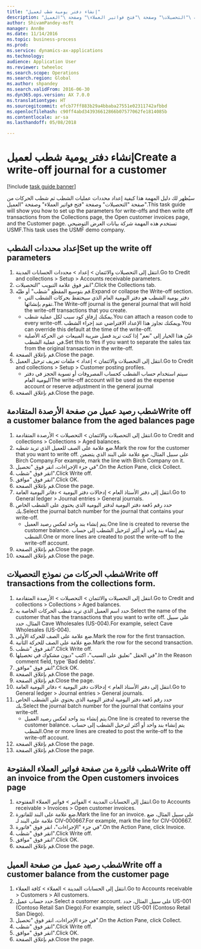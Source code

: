 ```yaml
--- 
title: "إنشاء دفتر يومية شطب لعميل"
description: "سيُظهر لك دليل المهمة هذا كيفية إعداد محددات عمليات الشطب ثم شطب الحركات من صفحة \"التحصيلات\" وصفحة \"فتح فواتير العملاء‬\" وصفحة \"العميل\"."
author: ShivamPandey-msft
manager: AnnBe
ms.date: 11/14/2016
ms.topic: business-process
ms.prod: 
ms.service: dynamics-ax-applications
ms.technology: 
audience: Application User
ms.reviewer: twheeloc
ms.search.scope: Operations
ms.search.region: Global
ms.author: shpandey
ms.search.validFrom: 2016-06-30
ms.dyn365.ops.version: AX 7.0.0
ms.translationtype: HT
ms.sourcegitcommit: efcb77ff883b29a4bbaba27551e02311742afbbd
ms.openlocfilehash: c90ff4abd343936612866b07577062fe1814085b
ms.contentlocale: ar-sa
ms.lasthandoff: 05/08/2018

---
```

# <a name="create-a-write-off-journal-for-a-customer"></a><span data-ttu-id="b10f1-103">إنشاء دفتر يومية شطب لعميل</span><span class="sxs-lookup"><span data-stu-id="b10f1-103">Create a write-off journal for a customer</span></span>

[!include [task guide banner](../../includes/task-guide-banner.md)]

<span data-ttu-id="b10f1-104">سيُظهر لك دليل المهمة هذا كيفية إعداد محددات عمليات الشطب ثم شطب الحركات من صفحة "التحصيلات" وصفحة "فتح فواتير العملاء‬" وصفحة "العميل".</span><span class="sxs-lookup"><span data-stu-id="b10f1-104">This task guide will show you how to set up the parameters for write-offs and then write off transactions from the Collections page, the Open customer invoices page, and the Customer page.</span></span> <span data-ttu-id="b10f1-105">تستخدم هذه المهمة شركة بيانات العرض التوضيحي USMF.</span><span class="sxs-lookup"><span data-stu-id="b10f1-105">This task uses the USMF demo company.</span></span>


## <a name="set-up-the-write-off-parameters"></a><span data-ttu-id="b10f1-106">إعداد محددات الشطب</span><span class="sxs-lookup"><span data-stu-id="b10f1-106">Set up the write off parameters</span></span>
1. <span data-ttu-id="b10f1-107">انتقل إلى التحصيلات والائتمان‬ > إعداد > محددات الحسابات المدينة‬‬.</span><span class="sxs-lookup"><span data-stu-id="b10f1-107">Go to Credit and collections > Setup > Accounts receivable parameters.</span></span>
2. <span data-ttu-id="b10f1-108">انقر فوق علامة التبويب "التحصيلات‬".</span><span class="sxs-lookup"><span data-stu-id="b10f1-108">Click the Collections tab.</span></span>
3. <span data-ttu-id="b10f1-109">قم بتوسيع المقطع "شطب" أو طيّه.</span><span class="sxs-lookup"><span data-stu-id="b10f1-109">Expand or collapse the Write-off section.</span></span>
    * <span data-ttu-id="b10f1-110">دفتر يومية الشطب هو دفتر اليومية العام الذي سيحتفظ بحركات الشطب التي تقوم بإنشائها.</span><span class="sxs-lookup"><span data-stu-id="b10f1-110">The Write-off journal is the general journal that will hold the write-off transactions that you create.</span></span>  
    * <span data-ttu-id="b10f1-111">يمكنك إرفاق كود سبب لكل عملية شطب.</span><span class="sxs-lookup"><span data-stu-id="b10f1-111">You can attach a reason code to every write-off.</span></span> <span data-ttu-id="b10f1-112">ويمكنك تجاوز هذا الإعداد الافتراضي عند إجراء الشطب.</span><span class="sxs-lookup"><span data-stu-id="b10f1-112">You can override this default at the time of the write-off.</span></span>  
    * <span data-ttu-id="b10f1-113">عيّن هذا الخيار إلى "نعم" إذا كنت تريد فصل ضريبة المبيعات عن الحركة الأصلية في عملية الشطب.</span><span class="sxs-lookup"><span data-stu-id="b10f1-113">Set this to Yes if you want to separate the sales tax from the original transaction in the write-off.</span></span>  
4. <span data-ttu-id="b10f1-114">قم بإغلاق الصفحة.</span><span class="sxs-lookup"><span data-stu-id="b10f1-114">Close the page.</span></span>
5. <span data-ttu-id="b10f1-115">انتقل إلى التحصيلات والائتمان‬ > إعداد > ملفات تعريف ترحيل العميل‬.</span><span class="sxs-lookup"><span data-stu-id="b10f1-115">Go to Credit and collections > Setup > Customer posting profiles.</span></span>
    * <span data-ttu-id="b10f1-116">سيتم استخدام حساب الشطب كحساب المصروفات أو تسوية الحجز في دفتر اليومية العام</span><span class="sxs-lookup"><span data-stu-id="b10f1-116">The write-off account will be used as the expense account or reserve adjustment in the general journal</span></span>   
6. <span data-ttu-id="b10f1-117">قم بإغلاق الصفحة.</span><span class="sxs-lookup"><span data-stu-id="b10f1-117">Close the page.</span></span>

## <a name="write-off-a-customer-balance-from-the-aged-balances-page"></a><span data-ttu-id="b10f1-118">شطب رصيد عميل من صفحة الأرصدة المتقادمة</span><span class="sxs-lookup"><span data-stu-id="b10f1-118">Write off a customer balance from the aged balances page</span></span>
1. <span data-ttu-id="b10f1-119">انتقل إلى التحصيلات والائتمان > التحصيلات > الأرصدة المتقادمة.</span><span class="sxs-lookup"><span data-stu-id="b10f1-119">Go to Credit and collections > Collections > Aged balances.</span></span>
2. <span data-ttu-id="b10f1-120">ضع علامة على الصف للعميل الذي تريد شطبه.</span><span class="sxs-lookup"><span data-stu-id="b10f1-120">Mark the row for the customer that you want to write off.</span></span> <span data-ttu-id="b10f1-121">على سبيل المثال، ضع علامة على البند الذي يتضمن Birch Company.</span><span class="sxs-lookup"><span data-stu-id="b10f1-121">For example, mark the line with Birch Company on it.</span></span>
3. <span data-ttu-id="b10f1-122">في جزء الإجراءات، انقر فوق "تحصيل".</span><span class="sxs-lookup"><span data-stu-id="b10f1-122">On the Action Pane, click Collect.</span></span>
4. <span data-ttu-id="b10f1-123">انقر فوق "شطب".</span><span class="sxs-lookup"><span data-stu-id="b10f1-123">Click Write off.</span></span>
5. <span data-ttu-id="b10f1-124">انقر فوق "موافق".</span><span class="sxs-lookup"><span data-stu-id="b10f1-124">Click OK.</span></span>
6. <span data-ttu-id="b10f1-125">قم بإغلاق الصفحة.</span><span class="sxs-lookup"><span data-stu-id="b10f1-125">Close the page.</span></span>
7. <span data-ttu-id="b10f1-126">انتقل إلى دفتر الأستاذ العام > إدخالات دفتر اليومية > دفاتر اليومية العامة‬.</span><span class="sxs-lookup"><span data-stu-id="b10f1-126">Go to General ledger > Journal entries > General journals.</span></span>
8. <span data-ttu-id="b10f1-127">حدد رقم دُفعة دفتر اليومية لدفتر اليومية الذي يحتوي على الشطب الخاص بك.</span><span class="sxs-lookup"><span data-stu-id="b10f1-127">Select the journal batch number for the journal that contains your write-off.</span></span>
    * <span data-ttu-id="b10f1-128">يتم إنشاء بند واحد لعكس رصيد العميل.</span><span class="sxs-lookup"><span data-stu-id="b10f1-128">One line is created to reverse the customer balance.</span></span> <span data-ttu-id="b10f1-129">يتم إنشاء بند واحد أو أكثر لترحيل الشطب إلى حساب الشطب.</span><span class="sxs-lookup"><span data-stu-id="b10f1-129">One or more lines are created to post the write-off to the write-off account.</span></span>  
9. <span data-ttu-id="b10f1-130">قم بإغلاق الصفحة.</span><span class="sxs-lookup"><span data-stu-id="b10f1-130">Close the page.</span></span>
10. <span data-ttu-id="b10f1-131">قم بإغلاق الصفحة.</span><span class="sxs-lookup"><span data-stu-id="b10f1-131">Close the page.</span></span>

## <a name="write-off-transactions-from-the-collections-form"></a><span data-ttu-id="b10f1-132">شطب الحركات من نموذج التحصيلات</span><span class="sxs-lookup"><span data-stu-id="b10f1-132">Write off transactions from the collections form.</span></span>
1. <span data-ttu-id="b10f1-133">انتقل إلى التحصيلات والائتمان > التحصيلات > الأرصدة المتقادمة.</span><span class="sxs-lookup"><span data-stu-id="b10f1-133">Go to Credit and collections > Collections > Aged balances.</span></span>
2. <span data-ttu-id="b10f1-134">حدد اسم العميل الذي تريد شطب الحركات الخاصة به.</span><span class="sxs-lookup"><span data-stu-id="b10f1-134">Select the name of the customer that has the transactions that you want to write off.</span></span> <span data-ttu-id="b10f1-135">على سبيل المثال، حدد Cave Wholesales (US-004).</span><span class="sxs-lookup"><span data-stu-id="b10f1-135">For example, select Cave Wholesales (US-004).</span></span>
3. <span data-ttu-id="b10f1-136">ضع علامة على الصف للحركة الأولى.</span><span class="sxs-lookup"><span data-stu-id="b10f1-136">Mark the row for the first transaction.</span></span>
4. <span data-ttu-id="b10f1-137">ضع علامة على الصف للحركة الثانية.</span><span class="sxs-lookup"><span data-stu-id="b10f1-137">Mark the row for the second transaction.</span></span>
5. <span data-ttu-id="b10f1-138">انقر فوق "شطب".</span><span class="sxs-lookup"><span data-stu-id="b10f1-138">Click Write off.</span></span>
6. <span data-ttu-id="b10f1-139">في الحقل "تعليق على السبب‬"، اكتب "ديون مشكوك في تحصيلها".</span><span class="sxs-lookup"><span data-stu-id="b10f1-139">In the Reason comment field, type 'Bad debts'.</span></span>
7. <span data-ttu-id="b10f1-140">انقر فوق "موافق".</span><span class="sxs-lookup"><span data-stu-id="b10f1-140">Click OK.</span></span>
8. <span data-ttu-id="b10f1-141">قم بإغلاق الصفحة.</span><span class="sxs-lookup"><span data-stu-id="b10f1-141">Close the page.</span></span>
9. <span data-ttu-id="b10f1-142">قم بإغلاق الصفحة.</span><span class="sxs-lookup"><span data-stu-id="b10f1-142">Close the page.</span></span>
10. <span data-ttu-id="b10f1-143">انتقل إلى دفتر الأستاذ العام > إدخالات دفتر اليومية > دفاتر اليومية العامة‬.</span><span class="sxs-lookup"><span data-stu-id="b10f1-143">Go to General ledger > Journal entries > General journals.</span></span>
11. <span data-ttu-id="b10f1-144">حدد رقم دُفعة دفتر اليومية لدفتر اليومية الذي يحتوي على الشطب الخاص بك.</span><span class="sxs-lookup"><span data-stu-id="b10f1-144">Select the journal batch number for the journal that contains your write-off.</span></span>
    * <span data-ttu-id="b10f1-145">يتم إنشاء بند واحد لعكس رصيد العميل.</span><span class="sxs-lookup"><span data-stu-id="b10f1-145">One line is created to reverse the customer balance.</span></span> <span data-ttu-id="b10f1-146">يتم إنشاء بند واحد أو أكثر لترحيل الشطب إلى حساب الشطب.</span><span class="sxs-lookup"><span data-stu-id="b10f1-146">One or more lines are created to post the write-off to the write-off account.</span></span>  
12. <span data-ttu-id="b10f1-147">قم بإغلاق الصفحة.</span><span class="sxs-lookup"><span data-stu-id="b10f1-147">Close the page.</span></span>
13. <span data-ttu-id="b10f1-148">قم بإغلاق الصفحة.</span><span class="sxs-lookup"><span data-stu-id="b10f1-148">Close the page.</span></span>

## <a name="write-off-an-invoice-from-the-open-customers-invoices-page"></a><span data-ttu-id="b10f1-149">شطب فاتورة من صفحة فواتير العملاء المفتوحة</span><span class="sxs-lookup"><span data-stu-id="b10f1-149">Write off an invoice from the Open customers invoices page</span></span>
1. <span data-ttu-id="b10f1-150">انتقل إلى الحسابات المدينة > الفواتير > فواتير العملاء المفتوحة.</span><span class="sxs-lookup"><span data-stu-id="b10f1-150">Go to Accounts receivable > Invoices > Open customer invoices.</span></span>
2. <span data-ttu-id="b10f1-151">ضع علامة على البند للفاتورة.</span><span class="sxs-lookup"><span data-stu-id="b10f1-151">Mark the line for an invoice.</span></span> <span data-ttu-id="b10f1-152">على سبيل المثال، ضع علامة على البند لـ CIV-000667.</span><span class="sxs-lookup"><span data-stu-id="b10f1-152">For example, mark the line for CIV-000667.</span></span>
3. <span data-ttu-id="b10f1-153">في جزء "الإجراءات"، انقر فوق "فاتورة".</span><span class="sxs-lookup"><span data-stu-id="b10f1-153">On the Action Pane, click Invoice.</span></span>
4. <span data-ttu-id="b10f1-154">انقر فوق "شطب".</span><span class="sxs-lookup"><span data-stu-id="b10f1-154">Click Write off.</span></span>
5. <span data-ttu-id="b10f1-155">انقر فوق "موافق".</span><span class="sxs-lookup"><span data-stu-id="b10f1-155">Click OK.</span></span>
6. <span data-ttu-id="b10f1-156">قم بإغلاق الصفحة.</span><span class="sxs-lookup"><span data-stu-id="b10f1-156">Close the page.</span></span>

## <a name="write-off-a-customer-balance-from-the-customer-page"></a><span data-ttu-id="b10f1-157">شطب رصيد عميل من صفحة العميل</span><span class="sxs-lookup"><span data-stu-id="b10f1-157">Write off a customer balance from the customer page</span></span>
1. <span data-ttu-id="b10f1-158">انتقل إلى الحسابات المدينة > العملاء > كافة العملاء‬.</span><span class="sxs-lookup"><span data-stu-id="b10f1-158">Go to Accounts receivable > Customers > All customers.</span></span>
2. <span data-ttu-id="b10f1-159">حدد حساب عميل.</span><span class="sxs-lookup"><span data-stu-id="b10f1-159">Select a customer account.</span></span> <span data-ttu-id="b10f1-160">على سبيل المثال، حدد US-001 (Contoso Retail San Diego).</span><span class="sxs-lookup"><span data-stu-id="b10f1-160">For example, select US-001 (Contoso Retail San Diego).</span></span>
3. <span data-ttu-id="b10f1-161">في جزء الإجراءات، انقر فوق "تحصيل".</span><span class="sxs-lookup"><span data-stu-id="b10f1-161">On the Action Pane, click Collect.</span></span>
4. <span data-ttu-id="b10f1-162">انقر فوق "شطب".</span><span class="sxs-lookup"><span data-stu-id="b10f1-162">Click Write off.</span></span>
5. <span data-ttu-id="b10f1-163">انقر فوق "موافق".</span><span class="sxs-lookup"><span data-stu-id="b10f1-163">Click OK.</span></span>
6. <span data-ttu-id="b10f1-164">قم بإغلاق الصفحة.</span><span class="sxs-lookup"><span data-stu-id="b10f1-164">Close the page.</span></span>


